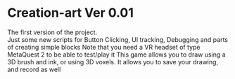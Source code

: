 Creation-art Ver 0.01  
=
The first version of the project.  
Just some new scripts for Button Clicking, UI tracking, Debugging and parts of creating simple blocks
Note that you need a VR headset of type MetaQuest 2 to be able to test/play it
This game allows you to draw using a 3D brush and ink, or using 3D voxels.
It allows you to save your drawing, and record as well
